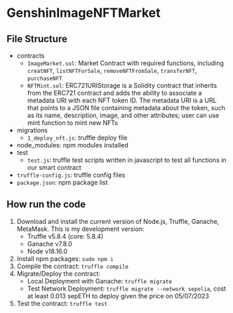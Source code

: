 # GenshinImageNFTMarket

## File Structure
- contracts
    - `ImageMarket.sol`: Market Contract with required functions, including `creatNFT`, `listNFTForSale`, `removeNFTFromSale`, `transferNFT`, `purchaseNFT`
    - `NFTMint.sol`: ERC721URIStorage is a Solidity contract that inherits from the ERC721 contract and adds the ability to associate a metadata URI with each NFT token ID. The metadata URI is a URL that points to a JSON file containing metadata about the token, such as its name, description, image, and other attributes; user can use mint function to mint new NFTs
- migrations
    - `1_deploy_nft.js`: truffle deploy file
- node_modules: npm modules installed
- test
    - `test.js`: truffle test scripts written in javascript to test all functions in our smart contract
- `truffle-config.js`: truffle config files
- `package.json`: npm package list

## How run the code
1. Download and install the current version of Node.js, Truffle, Ganache, MetaMask. This is my development version:
    - Truffle v5.8.4 (core: 5.8.4)
    - Ganache v7.8.0
    - Node v18.16.0
2. Install npm packages: `sudo npm i`
2. Compile the contract: `truffle compile`
3. Migrate/Deploy the contract:
    - Local Deployment with Ganache: `truffle migrate`
    - Test Network Deployment: `truffle migrate --network sepolia`, cost at least 0.013 sepETH to deploy given the price on 05/07/2023
4. Test the contract: `truffle test`










